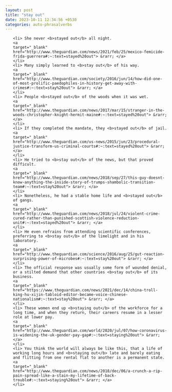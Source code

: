 ```yaml
---
layout: post
title: "stay out"
date: 2023-10-11 12:34:56 +0530
categories: auto-phrasalverbs
---
```

<ol>

    <li> She never <b>stayed out</b> all night.
    <a 
    target="_blank" 
    href="http://www.theguardian.com/news/2021/feb/25/mexico-femicide-frida-guerrera#:~:text=stayed%20out"> &rarr; </a>
    </li>
    <li> Many simply learned to <b>stay out</b> of his way.
    <a 
    target="_blank" 
    href="http://www.theguardian.com/society/2016/jun/14/how-did-one-of-most-prolific-paedophiles-in-history-get-away-with-crimes#:~:text=stay%20out"> &rarr; </a>
    </li>
    <li> People <b>stayed out</b> of the woods when it was wet.
    <a 
    target="_blank" 
    href="http://www.theguardian.com/news/2017/mar/15/stranger-in-the-woods-christopher-knight-hermit-maine#:~:text=stayed%20out"> &rarr; </a>
    </li>
    <li> If they completed the mandate, they <b>stayed out</b> of jail.
    <a 
    target="_blank" 
    href="http://www.theguardian.com/us-news/2015/jun/23/procedural-justice-transform-us-criminal-courts#:~:text=stayed%20out"> &rarr; </a>
    </li>
    <li> He tried to <b>stay out</b> of the news, but that proved difficult.
    <a 
    target="_blank" 
    href="http://www.theguardian.com/news/2018/sep/27/this-guy-doesnt-know-anything-the-inside-story-of-trumps-shambolic-transition-team#:~:text=stay%20out"> &rarr; </a>
    </li>
    <li> Nonetheless, he had a stable home life and <b>stayed out</b> of gangs.
    <a 
    target="_blank" 
    href="http://www.theguardian.com/news/2018/jul/24/violent-crime-cured-rather-than-punished-scottish-violence-reduction-unit#:~:text=stayed%20out"> &rarr; </a>
    </li>
    <li> He even refrains from attending scientific conferences, preferring to <b>stay out</b> of the limelight and in his laboratory.
    <a 
    target="_blank" 
    href="http://www.theguardian.com/science/2016/aug/25/gut-reaction-surprising-power-of-microbes#:~:text=stay%20out"> &rarr; </a>
    </li>
    <li> The official response was usually some form of wounded denial, or a stilted demand that other countries <b>stay out</b> of its business.
    <a 
    target="_blank" 
    href="https://www.theguardian.com/news/2021/dec/14/china-troll-king-hu-xijin-tabloid-editor-became-voice-chinese-nationalism#:~:text=stay%20out"> &rarr; </a>
    </li>
    <li> These women end up <b>staying out</b> of the workforce for a long time, and when they return, their careers resume in a lesser role at lower pay.
    <a 
    target="_blank" 
    href="http://www.theguardian.com/world/2020/jul/07/how-coronavirus-is-widening-the-uk-gender-pay-gap#:~:text=staying%20out"> &rarr; </a>
    </li>
    <li> You think the world will always be like this, that a life of working long hours and <b>staying out</b> late and barely eating and flitting from one rental flat to another is a permanent state.
    <a 
    target="_blank" 
    href="http://www.theguardian.com/news/2018/dec/06/a-crunch-a-rip-pain-spread-like-a-stain-my-lifetime-of-back-trouble#:~:text=staying%20out"> &rarr; </a>
    </li>